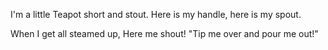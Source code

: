 I'm a little Teapot
short and stout.
Here is my handle,
here is my spout.

When I get all steamed up,
Here me shout!
"Tip me over
and pour me out!"
